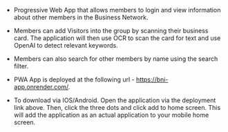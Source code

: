 - Progressive Web App that allows members to login and view information about other members in the Business Network.
- Members can add Visitors into the group by scanning their business card. The application will then use OCR to scan the card for text and use OpenAI to detect relevant keywords.
- Members can also search for other members by name using the search filter.

- PWA App is deployed at the following url - https://bni-app.onrender.com/.
- To download via IOS/Android. Open the application via the deployment link above. Then, click the three dots and click add to home screen. This will add the application as an actual application to your mobile home screen. 
